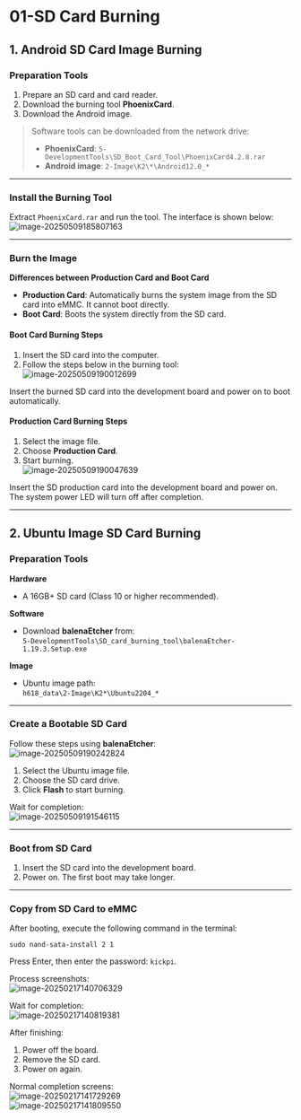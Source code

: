 # 01-SD Card Burning

## 1. Android SD Card Image Burning

### Preparation Tools

1. Prepare an SD card and card reader.
2. Download the burning tool **PhoenixCard**.
3. Download the Android image.

> Software tools can be downloaded from the network drive:  
> - **PhoenixCard**: `5-DevelopmentTools\SD_Boot_Card_Tool\PhoenixCard4.2.8.rar`  
> - **Android image**: `2-Image\K2\*\Android12.0_*`

---

### Install the Burning Tool

Extract `PhoenixCard.rar` and run the tool. The interface is shown below:  
![image-20250509185807163](http://tanzhtanzh.oss-cn-shenzhen.aliyuncs.com/img/image-20250509185807163.png)

---

### Burn the Image

**Differences between Production Card and Boot Card**  
- **Production Card**: Automatically burns the system image from the SD card into eMMC. It cannot boot directly.  
- **Boot Card**: Boots the system directly from the SD card.  

#### Boot Card Burning Steps  
1. Insert the SD card into the computer.  
2. Follow the steps below in the burning tool:  
![image-20250509190012699](http://tanzhtanzh.oss-cn-shenzhen.aliyuncs.com/img/image-20250509190012699.png)  

Insert the burned SD card into the development board and power on to boot automatically.  

#### Production Card Burning Steps  
1. Select the image file.  
2. Choose **Production Card**.  
3. Start burning.  
![image-20250509190047639](http://tanzhtanzh.oss-cn-shenzhen.aliyuncs.com/img/image-20250509190047639.png)  

Insert the SD production card into the development board and power on. The system power LED will turn off after completion.  

---

## 2. Ubuntu Image SD Card Burning

### Preparation Tools

**Hardware**  
- A 16GB+ SD card (Class 10 or higher recommended).  

**Software**  
- Download **balenaEtcher** from:  
  `5-DevelopmentTools\SD_card_burning_tool\balenaEtcher-1.19.3.Setup.exe`  

**Image**  
- Ubuntu image path:  
  `h618_data\2-Image\K2*\Ubuntu2204_*`  

---

### Create a Bootable SD Card

Follow these steps using **balenaEtcher**:  
![image-20250509190242824](http://tanzhtanzh.oss-cn-shenzhen.aliyuncs.com/img/image-20250509190242824.png)  

1. Select the Ubuntu image file.  
2. Choose the SD card drive.  
3. Click **Flash** to start burning.  

Wait for completion:  
![image-20250509191546115](http://tanzhtanzh.oss-cn-shenzhen.aliyuncs.com/img/image-20250509191546115.png)  

---

### Boot from SD Card

1. Insert the SD card into the development board.  
2. Power on. The first boot may take longer.  

---

### Copy from SD Card to eMMC

After booting, execute the following command in the terminal:  
```shell
sudo nand-sata-install 2 1
```  
Press Enter, then enter the password: `kickpi`.  

Process screenshots:  
![image-20250217140706329](http://tanzhtanzh.oss-cn-shenzhen.aliyuncs.com/img/image-20250217140706329.png)  

Wait for completion:  
![image-20250217140819381](http://tanzhtanzh.oss-cn-shenzhen.aliyuncs.com/img/image-20250217140819381.png)  

After finishing:  
1. Power off the board.  
2. Remove the SD card.  
3. Power on again.  

Normal completion screens:  
![image-20250217141729269](http://tanzhtanzh.oss-cn-shenzhen.aliyuncs.com/img/image-20250217141729269.png)  
![image-20250217141809550](http://tanzhtanzh.oss-cn-shenzhen.aliyuncs.com/img/image-20250217141809550.png)